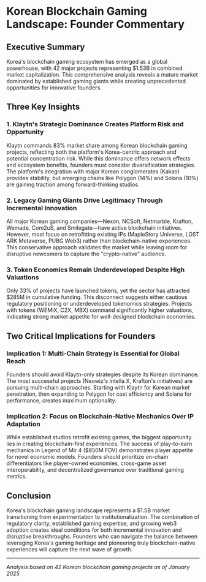 # Korean Blockchain Gaming Landscape: Founder Commentary

## Executive Summary

Korea's blockchain gaming ecosystem has emerged as a global powerhouse, with 42 major projects representing $1.53B in combined market capitalization. This comprehensive analysis reveals a mature market dominated by established gaming giants while creating unprecedented opportunities for innovative founders.

## Three Key Insights

### 1. **Klaytn's Strategic Dominance Creates Platform Risk and Opportunity**
Klaytn commands 83% market share among Korean blockchain gaming projects, reflecting both the platform's Korea-centric approach and potential concentration risk. While this dominance offers network effects and ecosystem benefits, founders must consider diversification strategies. The platform's integration with major Korean conglomerates (Kakao) provides stability, but emerging chains like Polygon (14%) and Solana (10%) are gaining traction among forward-thinking studios.

### 2. **Legacy Gaming Giants Drive Legitimacy Through Incremental Innovation**
All major Korean gaming companies—Nexon, NCSoft, Netmarble, Krafton, Wemade, Com2uS, and Smilegate—have active blockchain initiatives. However, most focus on retrofitting existing IPs (MapleStory Universe, LOST ARK Metaverse, PUBG Web3) rather than blockchain-native experiences. This conservative approach validates the market while leaving room for disruptive newcomers to capture the "crypto-native" audience.

### 3. **Token Economics Remain Underdeveloped Despite High Valuations**
Only 33% of projects have launched tokens, yet the sector has attracted $285M in cumulative funding. This disconnect suggests either cautious regulatory positioning or underdeveloped tokenomics strategies. Projects with tokens (WEMIX, C2X, MBX) command significantly higher valuations, indicating strong market appetite for well-designed blockchain economies.

## Two Critical Implications for Founders

### **Implication 1: Multi-Chain Strategy is Essential for Global Reach**
Founders should avoid Klaytn-only strategies despite its Korean dominance. The most successful projects (Neowiz's Intella X, Krafton's initiatives) are pursuing multi-chain approaches. Starting with Klaytn for Korean market penetration, then expanding to Polygon for cost efficiency and Solana for performance, creates maximum optionality.

### **Implication 2: Focus on Blockchain-Native Mechanics Over IP Adaptation**
While established studios retrofit existing games, the biggest opportunity lies in creating blockchain-first experiences. The success of play-to-earn mechanics in Legend of Mir 4 ($850M FDV) demonstrates player appetite for novel economic models. Founders should prioritize on-chain differentiators like player-owned economies, cross-game asset interoperability, and decentralized governance over traditional gaming metrics.

## Conclusion

Korea's blockchain gaming landscape represents a $1.5B market transitioning from experimentation to institutionalization. The combination of regulatory clarity, established gaming expertise, and growing web3 adoption creates ideal conditions for both incremental innovation and disruptive breakthroughs. Founders who can navigate the balance between leveraging Korea's gaming heritage and pioneering truly blockchain-native experiences will capture the next wave of growth.

---

*Analysis based on 42 Korean blockchain gaming projects as of January 2025*
